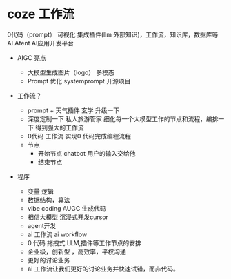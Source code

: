 # coze 工作流
0代码（prompt） 可视化 集成插件(llm 外部知识)，工作流，知识库，数据库等 AI Afent
AI应用开发平台

- AIGC 亮点
  - 大模型生成图片（logo） 多模态
  - Prompt 优化
    systemprompt 开源项目

- 工作流？
  - prompt + 天气插件 玄学
  升级一下
  - 深度定制一下  私人旅游管家
    细化每一个大模型工作的节点和流程，编排一下
    得到强大的工作流
  - 0代码
    工作流 实现0 代码完成编程流程
  - 节点
    - 开始节点
      chatbot 用户的输入交给他
    - 结束节点

- 程序 
  - 变量 逻辑 
  - 数据结构，算法 
  - vibe coding AUGC 生成代码
  - 相信大模型 沉浸式开发cursor
  - agent开发
  - ai 工作流 ai workflow
  - 0 代码 拖拽式
    LLM,插件等工作节点的安排
  - 企业级，创新型 ，高效率，平权沟通
  - 更好的讨论业务
  - ai 工作流让我们更好的讨论业务并快速试错，而非代码。